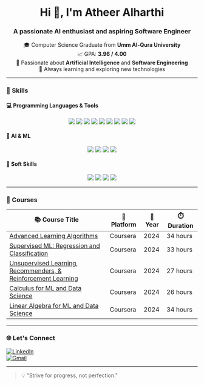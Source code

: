 <h1 align="center">Hi 👋, I'm Atheer Alharthi</h1>
<h3 align="center">A passionate AI enthusiast and aspiring Software Engineer</h3>

<p align="center">
  🎓 Computer Science Graduate from <strong>Umm Al-Qura University</strong><br>
  📈 GPA: <strong>3.96 / 4.00</strong><br>
  🤖 Passionate about <strong>Artificial Intelligence</strong> and <strong>Software Engineering</strong><br>
  🌱 Always learning and exploring new technologies
</p>

---



### 🚀 Skills

#### 💻 Programming Languages & Tools
<p align="center">
  <img src="https://img.shields.io/badge/Python-3776AB?style=for-the-badge&logo=python&logoColor=white"/>
  <img src="https://img.shields.io/badge/Java-ED8B00?style=for-the-badge&logo=java&logoColor=white"/>
  <img src="https://img.shields.io/badge/C-00599C?style=for-the-badge&logo=c&logoColor=white"/>
  <img src="https://img.shields.io/badge/SQL-4479A1?style=for-the-badge&logo=mysql&logoColor=white"/>
  <img src="https://img.shields.io/badge/PHP-777BB4?style=for-the-badge&logo=php&logoColor=white"/>
  <img src="https://img.shields.io/badge/HTML5-E34F26?style=for-the-badge&logo=html5&logoColor=white"/>
  <img src="https://img.shields.io/badge/CSS3-1572B6?style=for-the-badge&logo=css3&logoColor=white"/>
  <img src="https://img.shields.io/badge/JavaScript-F7DF1E?style=for-the-badge&logo=javascript&logoColor=black"/>
  <img src="https://img.shields.io/badge/GitHub-181717?style=for-the-badge&logo=github&logoColor=white"/>
</p>

#### 🤖 AI & ML
<p align="center">
  <img src="https://img.shields.io/badge/Scikit--learn-F7931E?style=for-the-badge&logo=scikit-learn&logoColor=white"/>
  <img src="https://img.shields.io/badge/TensorFlow-FF6F00?style=for-the-badge&logo=tensorflow&logoColor=white"/>
  <img src="https://img.shields.io/badge/YOLO-black?style=for-the-badge&logo=github&logoColor=white"/>
  <img src="https://img.shields.io/badge/VGG-purple?style=for-the-badge"/>
</p>

#### 🌟 Soft Skills
<p align="center">
  <img src="https://img.shields.io/badge/Teamwork-4CAF50?style=for-the-badge"/>
  <img src="https://img.shields.io/badge/Problem--Solving-blue?style=for-the-badge"/>
  <img src="https://img.shields.io/badge/Leadership-FFD700?style=for-the-badge"/>
  <img src="https://img.shields.io/badge/Time%20Management-FF9800?style=for-the-badge"/>
</p>


---

### 📘 Courses

| 📚 Course Title | 🏫 Platform | 📅 Year | ⏱️ Duration |
|----------------|-------------|---------|-------------|
| [Advanced Learning Algorithms](https://www.coursera.org/learn/advanced-learning-algorithms) | Coursera | 2024 | 34 hours |
| [Supervised ML: Regression and Classification](https://www.coursera.org/learn/machine-learning) | Coursera | 2024 | 33 hours |
| [Unsupervised Learning, Recommenders, & Reinforcement Learning](https://www.coursera.org/learn/unsupervised-learning-recommenders-reinforcement-learning) | Coursera | 2024 | 27 hours |
| [Calculus for ML and Data Science](https://www.coursera.org/learn/calculus-machine-learning) | Coursera | 2024 | 26 hours |
| [Linear Algebra for ML and Data Science](https://www.coursera.org/learn/linear-algebra-machine-learning) | Coursera | 2024 | 34 hours |

---


### 🌐 Let's Connect

[![LinkedIn](https://img.shields.io/badge/-LinkedIn-0A66C2?style=for-the-badge&logo=linkedin&logoColor=white)](https://www.linkedin.com/in/atheer-alharthi-807253270)  
[![Gmail](https://img.shields.io/badge/-Email-D14836?style=for-the-badge&logo=gmail&logoColor=white)](mailto:atheralharthi7@email.com)

---

> 💡 "Strive for progress, not perfection."
